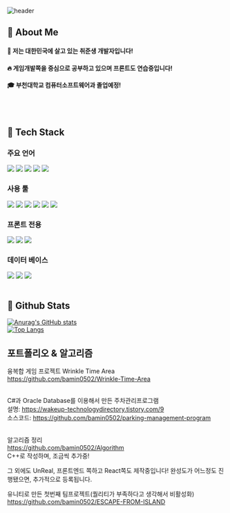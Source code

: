 <div>
  
  <!--Header-->
  ![header](https://capsule-render.vercel.app/api?type=waving&color=gradient&height=500&section=header&text=안녕하세요!%20-nl-저에%20대해서%20-nl-소개합니다.-nl-%F0%9F%A4%97)
  
</div>

<div>
  <!--Body-->
  
  ## 👀 About Me
  #### :raising_hand: 저는 대한민국에 살고 있는 취준생 개발자입니다!<br/>
  #### :fire: 게임개발쪽을 중심으로 공부하고 있으며 프론트도 연습중입니다!<br/>
  #### :mortar_board: 부천대학교 컴퓨터소프트웨어과 졸업예정!
  <br/>
  <br/>
  
  ## 🧱 Tech Stack
  ### 주요 언어
  <!--C++-->
  <img src="https://img.shields.io/badge/C++-3776AB?style=flat-square&logo=cplusplus&logoColor=white"/>
  <!--C#-->
  <img src="https://img.shields.io/badge/c%23-%23239120.svg?style=flat-square&logo=C-sharp&logoColor=white"/>
  <!--Java-->
  <img src="https://img.shields.io/badge/java-%23ED8B00.svg?style=flat-square&logo=openjdk&logoColor=white"/>
  <!--JavaScript-->
  <img src="https://img.shields.io/badge/JavaScript-f7df1e?style=flat-square&logo=javascript&logoColor=white"/>
  <!--TypeScript-->
  <img src="https://img.shields.io/badge/TypeScript-3178c6?style=flat-square&logo=typescript&logoColor=white"/>
  
  ### 사용 툴
  <!--Unity-->
  <img src="https://img.shields.io/badge/Unity-0E1128?style=flat-square&logo=Unity&logoColor=white"/>
  <!--UnReal-->
  <img src="https://img.shields.io/badge/UnrealEngine-0E1128?style=flat-square&logo=UnrealEngine&logoColor=white"/>
  <!--Rider-->
  <img src="https://img.shields.io/badge/Rider-000000?style=flat-square&logo=Rider&logoColor=white"/>
  <!--IntelliJ IDEA-->
  <img src="https://img.shields.io/badge/Intellij IDEA-000000?style=flat-square&logo=intellijidea&logoColor=white"/>
  <!--Visual Studio-->
  <img src="https://img.shields.io/badge/Visual Studio-5c2d91?style=flat-square&logo=visualstudio&logoColor=white"/>
  <!--Git Hub-->
  <img src="https://img.shields.io/badge/git-F05032?style=flat-square&logo=git&logoColor=white">
  <br/>
  
  ### 프론트 전용
  <!--Html-->
  <img src="https://img.shields.io/badge/HTML5-E34F26?style=flat-square&logo=HTML5&logoColor=white"/>
  <!--React-->
  <img src="https://img.shields.io/badge/React-61DAFB?style=flat-square&logo=React&logoColor=white&Color=white"/>
  <!--CSS-->
  <img src="https://img.shields.io/badge/CSS3-1572B6?style=flat-square&logo=CSS3&logoColor=white"/>
  
  ### 데이터 베이스
  <!--Amazon AWS-->
  <img src="https://img.shields.io/badge/Amazon AWS-232F3E?style=flat-square&logo=Amazon AWS&logoColor=white"/>
  <!--Oracle-->
  <img src="https://img.shields.io/badge/Oracle-f80000?style=flat-square&logo=oracle&logoColor=white"/>
  <!--MySQL-->
  <img src="https://img.shields.io/badge/MySQL-4479A1?style=flat-square&logo=MySQL&logoColor=white"/>
  <br/>
  <br/>
  
  ## 🤔 Github Stats
  [![Anurag's GitHub stats](https://github-readme-stats.vercel.app/api?username=bamin0502&theme=one_dark_pro&show_icons=true)](https://github.com/anuraghazra/github-readme-stats)
  <br/>
  [![Top Langs](https://github-readme-stats.vercel.app/api/top-langs/?username=bamin0502&hide=GLSL,ShaderLab,HLSL,C,Shell&layout=compact&size_weight=0.5&count_weight=0.5&theme=one_dark_pro&show_icons=true)](https://github.com/anuraghazra/github-readme-stats)


  ## 포트폴리오 & 알고리즘
  <!---Unity---->
  융복합 게임 프로젝트 Wrinkle Time Area<br/>
  https://github.com/bamin0502/Wrinkle-Time-Area<br/><br/>
  <!----WinForm----->
  C#과 Oracle Database를 이용해서 만든 주차관리프로그램<br/>
  설명: https://wakeup-technologydirectory.tistory.com/9 <br/>
  소스코드: https://github.com/bamin0502/parking-management-program<br/><br/>
  <!----알고리즘----->
  알고리즘 정리 <br>
  https://github.com/bamin0502/Algorithm
  <br>C++로 작성하며, 조금씩 추가중!
  
  그 외에도 UnReal, 프론트엔드 쪽하고 React쪽도 제작중입니다! 완성도가 어느정도 진행됐으면, 추가적으로 등록됩니다.

  유니티로 만든 첫번째 팀프로젝트(퀄리티가 부족하다고 생각해서 비활성화)<br/>
  https://github.com/bamin0502/ESCAPE-FROM-ISLAND <br/><br/>
</div>

<!--
**bamin0502/bamin0502** is a ✨ _special_ ✨ repository because its `README.md` (this file) appears on your GitHub profile.

Here are some ideas to get you started:
- Hi there 👋
- 🔭 I’m currently working on ...
- 🌱 I’m currently learning ...
- 👯 I’m looking to collaborate on ...
- 🤔 I’m looking for help with ...
- 💬 Ask me about ...
- 📫 How to reach me: ...
- 😄 Pronouns: ...
- ⚡ Fun fact: ...
-->
